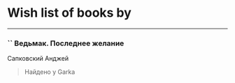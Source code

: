 # Wish list of books by [](https://plus.google.com/u/0/112324157790597450843/)
---

### `` Ведьмак. Последнее желание
Сапковский Анджей
> Найдено у Garka

